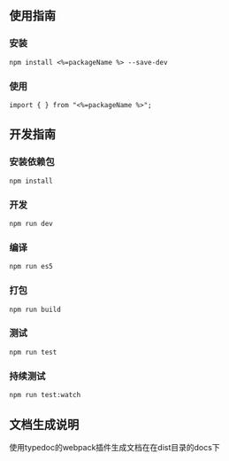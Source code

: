 ## 使用指南
### 安装
    npm install <%=packageName %> --save-dev
### 使用
    import { } from "<%=packageName %>";
## 开发指南
### 安装依赖包
    npm install
### 开发
    npm run dev
### 编译
    npm run es5
### 打包
    npm run build
### 测试
    npm run test
### 持续测试
    npm run test:watch

## 文档生成说明
使用typedoc的webpack插件生成文档在在dist目录的docs下
